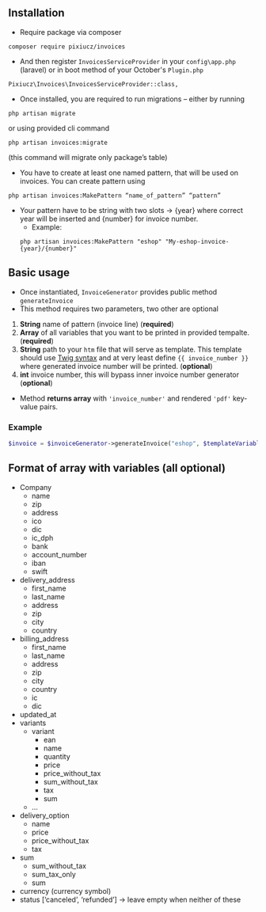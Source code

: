 ## Installation
- Require package via composer
```
composer require pixiucz/invoices
```
- And then register `InvoicesServiceProvider` in your `config\app.php` (laravel) or in boot method of your October's `Plugin.php`
```
Pixiucz\Invoices\InvoicesServiceProvider::class,
```
- Once installed, you are required to run migrations – either by running 
```
php artisan migrate
``` 
or using provided cli command 
```
php artisan invoices:migrate
``` 
(this command will migrate only package’s table)
- You have to create at least one named pattern, that will be used on invoices. You can create pattern using
```
php artisan invoices:MakePattern “name_of_pattern” “pattern”
```
- Your pattern have to be string with two slots -> {year} where correct year will be inserted and {number} for invoice number.
  - Example: 
  ```
  php artisan invoices:MakePattern "eshop" "My-eshop-invoice-{year}/{number}"
  ```

## Basic usage
- Once instantiated, `InvoiceGenerator` provides public method `generateInvoice`
- This method requires two parameters, two other are optional

1. **String** name of pattern (invoice line) (**required**)
1. **Array** of all variables that you want to be printed in provided tempalte. (**required**)
2. **String** path to your `htm` file that will serve as template. This template should use [Twig syntax](https://twig.symfony.com/doc/2.x/templates.html) and at very least define `{{ invoice_number }}` where generated invoice number will be printed. (**optional**)
3. **int** invoice number, this will bypass inner invoice number generator (**optional**)

- Method **returns array** with `'invoice_number'` and rendered `'pdf'` key-value pairs.

### Example
```php
$invoice = $invoiceGenerator->generateInvoice("eshop", $templateVariables);
```

## Format of array with variables (all optional)
- Company
	- name
	- zip
	- address
	- ico
	- dic
	- ic_dph
	- bank
	- account_number
	- iban
	- swift
- delivery_address
	- first_name
	- last_name
	- address
	- zip
	- city
	- country
- billing_address
	- first_name
	- last_name
	- address
	- zip
	- city
	- country
	- ic
	- dic
- updated_at
- variants 
	- variant
		- ean
		- name
		- quantity
		- price
		- price_without_tax
		- sum_without_tax
		- tax
		- sum
	- …
- delivery_option
	- name
	- price
	- price_without_tax
	- tax
- sum 
	- sum_without_tax
	- sum_tax_only
	- sum
- currency (currency symbol)
- status [‘canceled’, ‘refunded’] -> leave empty when neither of these
